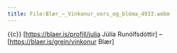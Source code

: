 ```yaml
---
title: File:Blær_–_Vinkonur_vors_og_blóma_4933.webm
---
```


{{c}} [https://blaer.is/profill/julia Júlía Runólfsdóttir] – [https://blaer.is/grein/vinkonur Blær]
